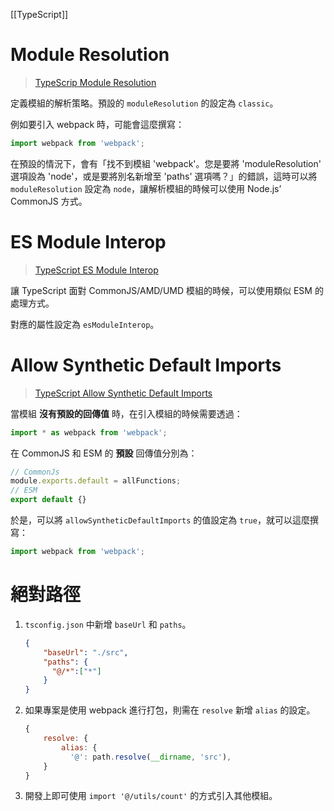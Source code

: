 [[TypeScript]]

# Module Resolution
> [TypeScrip Module Resolution](https://www.typescriptlang.org/tsconfig#esModuleInterop)

定義模組的解析策略。預設的 `moduleResolution` 的設定為 `classic`。

例如要引入 webpack 時，可能會這麼撰寫：
```ts
import webpack from 'webpack';
```

在預設的情況下，會有「找不到模組 'webpack'。您是要將 'moduleResolution' 選項設為 'node'，或是要將別名新增至 'paths' 選項嗎？」的錯誤，這時可以將 `moduleResolution` 設定為 `node`，讓解析模組的時候可以使用 Node.js’ CommonJS 方式。

# ES Module Interop
> [TypeScript ES Module Interop](https://www.typescriptlang.org/tsconfig#esModuleInterop)

讓 TypeScript 面對 CommonJS/AMD/UMD 模組的時候，可以使用類似 ESM 的處理方式。

對應的屬性設定為 `esModuleInterop`。

# Allow Synthetic Default Imports
> [TypeScript Allow Synthetic Default Imports](https://www.typescriptlang.org/tsconfig#allowSyntheticDefaultImports)

當模組 **沒有預設的回傳值** 時，在引入模組的時候需要透過：
```ts
import * as webpack from 'webpack';
```

在 CommonJS 和 ESM 的 **預設** 回傳值分別為：
```ts
// CommonJs
module.exports.default = allFunctions;
// ESM
export default {}
```

於是，可以將 `allowSyntheticDefaultImports` 的值設定為 `true`，就可以這麼撰寫：
```ts
import webpack from 'webpack';
```

# 絕對路徑
1. `tsconfig.json` 中新增 `baseUrl` 和 `paths`。
	```json
	{
		"baseUrl": "./src",
	    "paths": {
	      "@/*":["*"]
	    }
	}
	```

2. 如果專案是使用 webpack 進行打包，則需在 `resolve` 新增 `alias` 的設定。
	```js
	{
		resolve: {
			alias: {
		      '@': path.resolve(__dirname, 'src'),
		}
	}
	```

3. 開發上即可使用 `import '@/utils/count'` 的方式引入其他模組。

